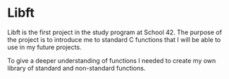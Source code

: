 # Libft

Libft is the first project in the study program at School 42. The purpose of the project is to introduce me to standard C functions that I will be able to use in my future projects. 

To give a deeper understanding of functions I needed to create my own library of standard and non-standard functions.
